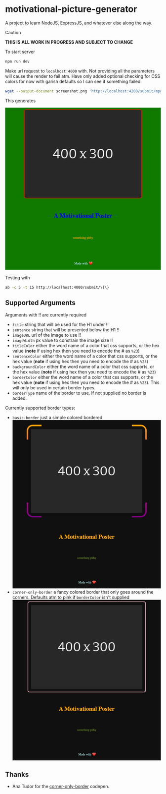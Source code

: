 # motivational-picture-generator

A project to learn NodeJS, ExpressJS, and whatever else along the way.

> [!CAUTION]
> **THIS IS ALL WORK IN PROGRESS AND SUBJECT TO CHANGE**


To start server

```bash
npm run dev
```

Make url request to `localhost:4000` with. Not providing all the parameters will cause the render to fail atm. Have only added optional checking for CSS colors for now with garish defaults so I can see if something failed.

```bash
wget --output-document screenshot.png 'http://localhost:4200/submit/mpgParams?title=A Motivational Poster&sentence=something pithy&imageWidth=600px&imageUrl=https://dj.tdn.wf/image/400x300/282828&titleColor=blue&sentenceColor=orange&borderColor=red&backgroundColor=%23107a00'
```

This generates

![](screenshots/screenshot.png)

Testing with

```bash
ab -c 5 -t 15 http://localhost:4000/submit/\{\}
```

## Supported Arguments

Arguments with :bangbang: are currently required

* `title` string that will be used for the H1 under :bangbang:
* `sentence` string that will be presented below the H1 :bangbang:
* `imageURL` url of the image to use :bangbang:
* `imageWidth` px value to constrain the image size :bangbang:
* `titleColor` either the word name of a color that css supports, or the hex value (__note__ if using hex then you need to encode the # as `%23`)
* `sentenceColor` either the word name of a color that css supports, or the hex value (__note__ if using hex then you need to encode the # as `%23`)
* `backgroundColor` either the word name of a color that css supports, or the hex value (__note__ if using hex then you need to encode the # as `%23`)
* `borderColor` either the word name of a color that css supports, or the hex value (__note__ if using hex then you need to encode the # as `%23`). This will only be used in certain border types.
* `borderType` name of the border to use. If not supplied no border is added.

Currently supported border types:

* `basic-border` just a simple colored bordered
![](screenshots/corner-only-border.png)
* `corner-only-border` a fancy colored border that only goes around the corners. Defaults atm to pink if `borderColor` isn't supplied
![](screenshots/basic-border-no-color-specified.png)

## Thanks

* Ana Tudor for the [corner-only-border](https://codepen.io/thebabydino/pen/QWMaPQb) codepen.